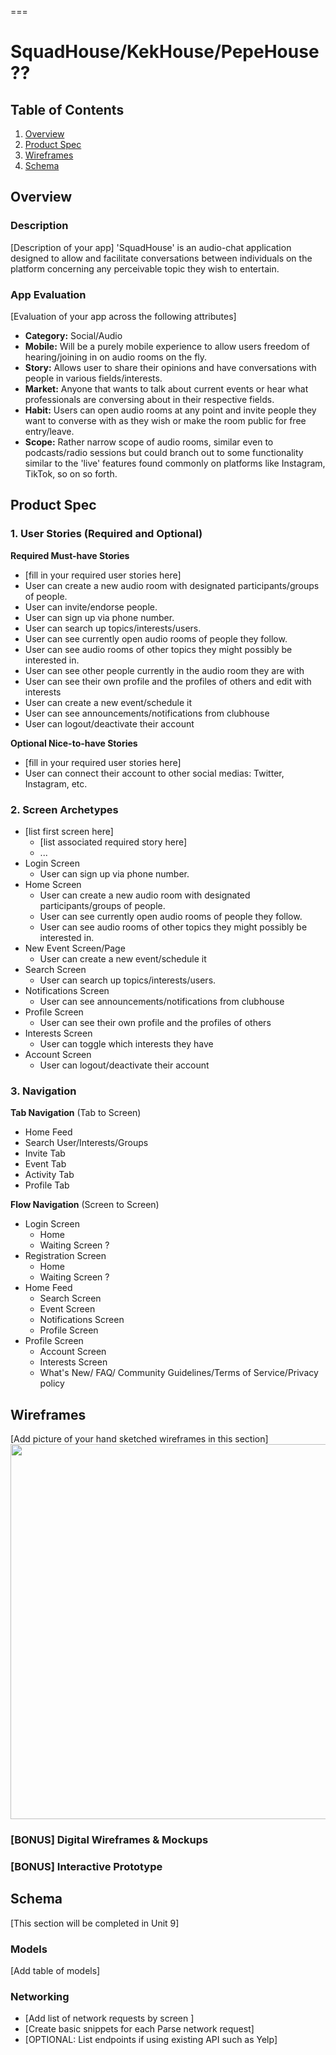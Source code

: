 ===

# SquadHouse/KekHouse/PepeHouse ??

## Table of Contents
1. [Overview](#Overview)
1. [Product Spec](#Product-Spec)
1. [Wireframes](#Wireframes)
2. [Schema](#Schema)

## Overview
### Description
[Description of your app]
'SquadHouse' is an audio-chat application designed to allow and facilitate conversations between individuals on the platform concerning any perceivable topic they wish to entertain.

### App Evaluation
[Evaluation of your app across the following attributes]
- **Category:** Social/Audio
- **Mobile:** Will be a purely mobile experience to allow users freedom of hearing/joining in on audio rooms on the fly.
- **Story:** Allows user to share their opinions and have conversations with people in various fields/interests. 
- **Market:** Anyone that wants to talk about current events or hear what professionals are conversing about in their respective fields. 
- **Habit:** Users can open audio rooms at any point and invite people they want to converse with as they wish or make the room public for free entry/leave.
- **Scope:** Rather narrow scope of audio rooms, similar even to podcasts/radio sessions but could branch out to some functionality similar to the 'live' features found commonly on platforms like Instagram, TikTok, so on so forth. 

## Product Spec

### 1. User Stories (Required and Optional)

**Required Must-have Stories**

* [fill in your required user stories here]
* User can create a new audio room with designated participants/groups of people.
* User can invite/endorse people. 
* User can sign up via phone number.
* User can search up topics/interests/users.
* User can see currently open audio rooms of people they follow.
* User can see audio rooms of other topics they might possibly be interested in.
* User can see other people currently in the audio room they are with 
* User can see their own profile and the profiles of others and edit with interests 
* User can create a new event/schedule it
* User can see announcements/notifications from clubhouse 
* User can logout/deactivate their account

**Optional Nice-to-have Stories**

* [fill in your required user stories here]
* User can connect their account to other social medias: Twitter, Instagram, etc. 

### 2. Screen Archetypes

* [list first screen here]
   * [list associated required story here]
   * ...
* Login Screen
   * User can sign up via phone number. 
* Home Screen
   * User can create a new audio room with designated participants/groups of people. 
   * User can see currently open audio rooms of people they follow.
   * User can see audio rooms of other topics they might possibly be interested in.
* New Event Screen/Page
   * User can create a new event/schedule it
* Search Screen 
   * User can search up topics/interests/users.
* Notifications Screen 
   * User can see announcements/notifications from clubhouse 
* Profile Screen 
   * User can see their own profile and the profiles of others 
* Interests Screen 
   * User can toggle which interests they have 
* Account Screen
   * User can logout/deactivate their account

### 3. Navigation

**Tab Navigation** (Tab to Screen)

* Home Feed
* Search User/Interests/Groups
* Invite Tab
* Event Tab
* Activity Tab
* Profile Tab

**Flow Navigation** (Screen to Screen)

* Login Screen 
   * Home
   * Waiting Screen ?
* Registration Screen
   * Home 
   * Waiting Screen ? 
* Home Feed
   * Search Screen
   * Event Screen 
   * Notifications Screen
   * Profile Screen 
* Profile Screen
   * Account Screen
   * Interests Screen
   * What's New/ FAQ/ Community Guidelines/Terms of Service/Privacy policy 


## Wireframes
[Add picture of your hand sketched wireframes in this section]
<img src="/docs/AccountSettings.png" width=600>

### [BONUS] Digital Wireframes & Mockups

### [BONUS] Interactive Prototype

## Schema 
[This section will be completed in Unit 9]
### Models
[Add table of models]
### Networking
- [Add list of network requests by screen ]
- [Create basic snippets for each Parse network request]
- [OPTIONAL: List endpoints if using existing API such as Yelp]
